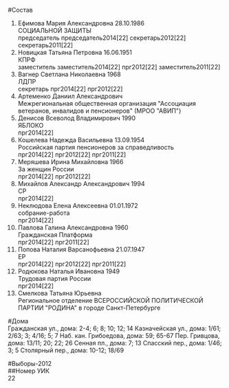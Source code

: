 #Состав  
1. Ефимова Мария Александровна 28.10.1986  
    СОЦИАЛЬНОЙ ЗАЩИТЫ  
    председатель председатель2014[22] секретарь2012[22] секретарь2011[22]  
2. Новицкая Татьяна Петровна 16.06.1951  
    КПРФ  
    заместитель заместитель2014[22] прг2012[22] заместитель2011[22]  
3. Вагнер Светлана Николаевна 1968  
    ЛДПР  
    секретарь прг2014[22] прг2012[22]  
4. Артеменко Даниил Александрович  
    Межрегиональная общественная организация "Ассоциация ветеранов, инвалидов и пенсионеров" (МРОО "АВИП")  
5. Денисов Всеволод Владимирович 1990  
    ЯБЛОКО  
    прг2014[22]  
6. Кошелева Надежда Васильевна 13.09.1954  
    Российская партия пенсионеров за справедливость  
    прг2014[22] прг2012[22] прг2011[22]  
7. Меряшева Ирина Михайловна 1966  
    За женщин России  
    прг2014[22] прг2012[22]  
8. Михайлов Александр Александрович 1994  
    СР  
    прг2014[22]  
9. Неклюдова Елена Алексеевна 01.01.1972  
    собрание-работа  
    прг2014[22]  
10. Павлова Галина Александровна 1960  
    Гражданская Платформа  
    прг2014[22] прг2011[22]  
11. Попова Наталия Варсанофьевна 21.07.1947  
    ЕР  
    прг2014[22] прг2012[22] прг2011[22]  
12. Родюкова Наталья Ивановна 1949  
    Трудовая партия России  
    прг2014[22]  
13. Смелкова Татьяна Юрьевна  
    Региональное отделение ВСЕРОССИЙСКОЙ ПОЛИТИЧЕСКОЙ ПАРТИИ "РОДИНА" в городе Санкт-Петербурге  
  
#Дома  
Гражданская ул., дома: 2-4; 6; 8; 10; 12; 14 Казначейская ул., дома: 1/61; 2/63; 3; 4/16; 5; 7 Наб. кан. Грибоедова, дома: 59; 65-67 Пер. Гривцова, дома: 13/11; 20; 22; 26 Сенная пл., дома: 7; 13 Спасский пер., дома: 1/46; 3; 5 Столярный пер., дома: 10-12; 18/69  
  
#Выборы-2012  
##Номер УИК  
22  
